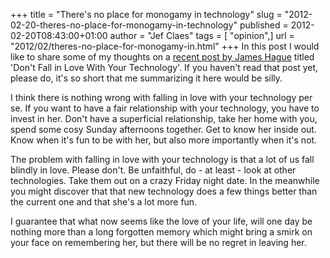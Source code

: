 +++
title = "There's no place for monogamy in technology"
slug = "2012-02-20-theres-no-place-for-monogamy-in-technology"
published = 2012-02-20T08:43:00+01:00
author = "Jef Claes"
tags = [ "opinion",]
url = "2012/02/theres-no-place-for-monogamy-in.html"
+++
In this post I would like to share some of my thoughts on a [recent post
by James Hague](http://prog21.dadgum.com/128.html) titled 'Don't Fall in
Love With Your Technology'. If you haven't read that post yet, please
do, it's so short that me summarizing it here would be silly.  
  
I think there is nothing wrong with falling in love with your technology
per se. If you want to have a fair relationship with your technology,
you have to invest in her. Don't have a superficial relationship, take
her home with you, spend some cosy Sunday afternoons together. Get to
know her inside out. Know when it's fun to be with her, but also more
importantly when it's not.  
  
The problem with falling in love with your technology is that a lot of
us fall blindly in love. Please don't. Be unfaithful, do - at least -
look at other technologies. Take them out on a crazy Friday night date.
In the meanwhile you might discover that that new technology does a few
things better than the current one and that she's a lot more fun.  
  
I guarantee that what now seems like the love of your life, will one day
be nothing more than a long forgotten memory which might bring a smirk
on your face on remembering her, but there will be no regret in leaving
her.
